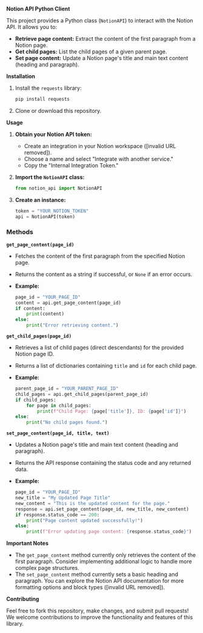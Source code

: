 **Notion API Python Client**

This project provides a Python class (`NotionAPI`) to interact with the Notion API. It allows you to:

- **Retrieve page content:** Extract the content of the first paragraph from a Notion page.
- **Get child pages:** List the child pages of a given parent page.
- **Set page content:** Update a Notion page's title and main text content (heading and paragraph).

**Installation**

1. Install the `requests` library:

   ```bash
   pip install requests
   ```

2. Clone or download this repository.

**Usage**

1. **Obtain your Notion API token:**
   - Create an integration in your Notion workspace ([invalid URL removed]).
   - Choose a name and select "Integrate with another service."
   - Copy the "Internal Integration Token."

2. **Import the `NotionAPI` class:**

   ```python
   from notion_api import NotionAPI
   ```

3. **Create an instance:**

   ```python
   token = "YOUR_NOTION_TOKEN"
   api = NotionAPI(token)
   ```

### Methods

**`get_page_content(page_id)`**

- Fetches the content of the first paragraph from the specified Notion page.
- Returns the content as a string if successful, or `None` if an error occurs.
- **Example:**

   ```python
   page_id = "YOUR_PAGE_ID"
   content = api.get_page_content(page_id)
   if content:
       print(content)
   else:
       print("Error retrieving content.")
   ```

**`get_child_pages(page_id)`**

- Retrieves a list of child pages (direct descendants) for the provided Notion page ID.
- Returns a list of dictionaries containing `title` and `id` for each child page.
- **Example:**

   ```python
   parent_page_id = "YOUR_PARENT_PAGE_ID"
   child_pages = api.get_child_pages(parent_page_id)
   if child_pages:
       for page in child_pages:
           print(f"Child Page: {page['title']}, ID: {page['id']}")
   else:
       print("No child pages found.")
   ```

**`set_page_content(page_id, title, text)`**

- Updates a Notion page's title and main text content (heading and paragraph).
- Returns the API response containing the status code and any returned data.
- **Example:**

   ```python
   page_id = "YOUR_PAGE_ID"
   new_title = "My Updated Page Title"
   new_content = "This is the updated content for the page."
   response = api.set_page_content(page_id, new_title, new_content)
   if response.status_code == 200:
       print("Page content updated successfully!")
   else:
       print(f"Error updating page content: {response.status_code}")
   ```

**Important Notes**

- The `get_page_content` method currently only retrieves the content of the first paragraph. Consider implementing additional logic to handle more complex page structures.
- The `set_page_content` method currently sets a basic heading and paragraph. You can explore the Notion API documentation for more formatting options and block types ([invalid URL removed]).

**Contributing**

Feel free to fork this repository, make changes, and submit pull requests! We welcome contributions to improve the functionality and features of this library.
